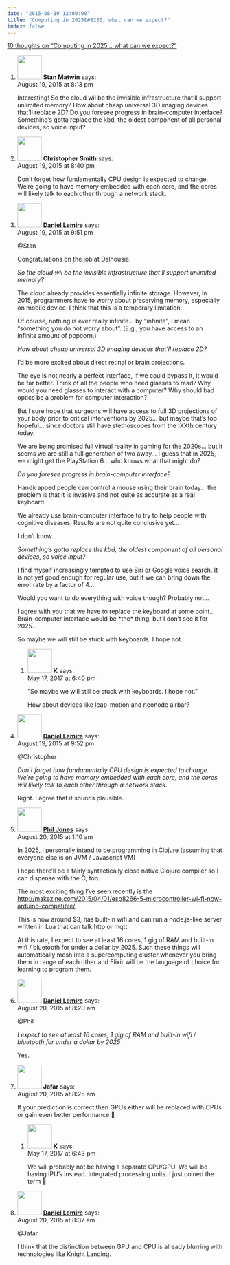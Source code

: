 ```yaml
---
date: "2015-08-19 12:00:00"
title: "Computing in 2025&#8230; what can we expect?"
index: false
---
```


[10 thoughts on &ldquo;Computing in 2025&#8230; what can we expect?&rdquo;](/lemire/blog/2015/08-19-computing-in-2025-what-can-we-expect)

<ol class="comment-list">
<li id="comment-183984" class="comment even thread-even depth-1">
<div class="comment-author vcard">
<img alt src="https://secure.gravatar.com/avatar/b2822389c61764ac80ff565d51fec7f5?s=56&#038;d=mm&#038;r=g" srcset="https://secure.gravatar.com/avatar/b2822389c61764ac80ff565d51fec7f5?s=112&#038;d=mm&#038;r=g 2x" class="avatar avatar-56 photo" height="56" width="56" decoding="async" /> <b class="fn">Stan Matwin</b> <span class="says">says:</span> </div>
<div class="comment-metadata"><time datetime="2015-08-19T20:13:49+00:00">August 19, 2015 at 8:13 pm</time></a> </div>
<div class="comment-content">
<p>Interesting! So the cloud wil be the invisible infrastructure that&rsquo;ll support unlimited memory? How about cheap universal 3D imaging devices that&rsquo;ll replace 2D? Do you foresee progress in brain-computer interface? Something&rsquo;s gotta replace the kbd, the oldest component of all personal devices, so voice input?</p>
</div>
</li>
<li id="comment-183989" class="comment odd alt thread-odd thread-alt depth-1">
<div class="comment-author vcard">
<img alt src="https://secure.gravatar.com/avatar/7efeeb0d9fe2a53e84d0d77e2ab7e44e?s=56&#038;d=mm&#038;r=g" srcset="https://secure.gravatar.com/avatar/7efeeb0d9fe2a53e84d0d77e2ab7e44e?s=112&#038;d=mm&#038;r=g 2x" class="avatar avatar-56 photo" height="56" width="56" decoding="async" /> <b class="fn">Christopher Smith</b> <span class="says">says:</span> </div>
<div class="comment-metadata"><time datetime="2015-08-19T20:40:24+00:00">August 19, 2015 at 8:40 pm</time></a> </div>
<div class="comment-content">
<p>Don&rsquo;t forget how fundamentally CPU design is expected to change. We&rsquo;re going to have memory embedded with each core, and the cores will likely talk to each other through a network stack.</p>
</div>
</li>
<li id="comment-183996" class="comment byuser comment-author-lemire bypostauthor even thread-even depth-1 parent">
<div class="comment-author vcard">
<img alt src="https://secure.gravatar.com/avatar/2ca999bef9535950f5b84281a4dab006?s=56&#038;d=mm&#038;r=g" srcset="https://secure.gravatar.com/avatar/2ca999bef9535950f5b84281a4dab006?s=112&#038;d=mm&#038;r=g 2x" class="avatar avatar-56 photo" height="56" width="56" loading="lazy" decoding="async" /> <b class="fn"><a href="https://lemire.me/en/" class="url" rel="ugc">Daniel Lemire</a></b> <span class="says">says:</span> </div>
<div class="comment-metadata"><time datetime="2015-08-19T21:51:07+00:00">August 19, 2015 at 9:51 pm</time></a> </div>
<div class="comment-content">
<p>@Stan</p>
<p>Congratulations on the job at Dalhousie.</p>
<p><em>So the cloud wil be the invisible infrastructure that&rsquo;ll support unlimited memory?</em></p>
<p>The cloud already provides essentially infinite storage. However, in 2015, programmers have to worry about preserving memory, especially on mobile device. I think that this is a temporary limitation.</p>
<p>Of course, nothing is ever really infinite&#8230; by &ldquo;infinite&rdquo;, I mean &ldquo;something you do not worry about&rdquo;. (E.g., you have access to an infinite amount of popcorn.)</p>
<p><em>How about cheap universal 3D imaging devices that&rsquo;ll replace 2D?</em></p>
<p>I&rsquo;d be more excited about direct retinal or brain projections.</p>
<p>The eye is not nearly a perfect interface, if we could bypass it, it would be far better. Think of all the people who need glasses to read? Why would you need glasses to interact with a computer? Why should bad optics be a problem for computer interaction?</p>
<p>But I sure hope that surgeons will have access to full 3D projections of your body prior to critical interventions by 2025&#8230; but maybe that&rsquo;s too hopeful&#8230; since doctors still have stethoscopes from the IXXth century today.</p>
<p>We are being promised full virtual reality in gaming for the 2020s&#8230; but it seems we are still a full generation of two away&#8230; I guess that in 2025, we might get the PlayStation 6&#8230; who knows what that might do?</p>
<p><em>Do you foresee progress in brain-computer interface?</em></p>
<p>Handicapped people can control a mouse using their brain today&#8230; the problem is that it is invasive and not quite as accurate as a real keyboard.</p>
<p>We already use brain-computer interface to try to help people with cognitive diseases. Results are not quite conclusive yet&#8230; </p>
<p>I don&rsquo;t know&#8230;</p>
<p><em> Something&rsquo;s gotta replace the kbd, the oldest component of all personal devices, so voice input?</em></p>
<p>I find myself increasingly tempted to use Siri or Google voice search. It is not yet good enough for regular use, but if we can bring down the error rate by a factor of 4&#8230; </p>
<p>Would you want to do everything with voice though? Probably not&#8230;</p>
<p>I agree with you that we have to replace the keyboard at some point&#8230; Brain-computer interface would be *the* thing, but I don&rsquo;t see it for 2025&#8230; </p>
<p>So maybe we will still be stuck with keyboards. I hope not.</p>
</div>
<ol class="children">
<li id="comment-279953" class="comment odd alt depth-2">
<div class="comment-author vcard">
<img alt src="https://secure.gravatar.com/avatar/2227f1bf0dcc05899eda71a09b5de63a?s=56&#038;d=mm&#038;r=g" srcset="https://secure.gravatar.com/avatar/2227f1bf0dcc05899eda71a09b5de63a?s=112&#038;d=mm&#038;r=g 2x" class="avatar avatar-56 photo" height="56" width="56" loading="lazy" decoding="async" /> <b class="fn">K</b> <span class="says">says:</span> </div>
<div class="comment-metadata"><time datetime="2017-05-17T18:40:35+00:00">May 17, 2017 at 6:40 pm</time></a> </div>
<div class="comment-content">
<p>&rdquo;So maybe we will still be stuck with keyboards. I hope not.&rdquo;</p>
<p>How about devices like leap-motion and neonode airbar?</p>
</div>
</li>
</ol>
</li>
<li id="comment-183997" class="comment byuser comment-author-lemire bypostauthor even thread-odd thread-alt depth-1">
<div class="comment-author vcard">
<img alt src="https://secure.gravatar.com/avatar/2ca999bef9535950f5b84281a4dab006?s=56&#038;d=mm&#038;r=g" srcset="https://secure.gravatar.com/avatar/2ca999bef9535950f5b84281a4dab006?s=112&#038;d=mm&#038;r=g 2x" class="avatar avatar-56 photo" height="56" width="56" loading="lazy" decoding="async" /> <b class="fn"><a href="https://lemire.me/en/" class="url" rel="ugc">Daniel Lemire</a></b> <span class="says">says:</span> </div>
<div class="comment-metadata"><time datetime="2015-08-19T21:52:27+00:00">August 19, 2015 at 9:52 pm</time></a> </div>
<div class="comment-content">
<p>@Christopher </p>
<p><em>Don&rsquo;t forget how fundamentally CPU design is expected to change. We&rsquo;re going to have memory embedded with each core, and the cores will likely talk to each other through a network stack.</em></p>
<p>Right. I agree that it sounds plausible.</p>
</div>
</li>
<li id="comment-184021" class="comment odd alt thread-even depth-1">
<div class="comment-author vcard">
<img alt src="https://secure.gravatar.com/avatar/248a3c4ba8f2972427222d46954f9c1c?s=56&#038;d=mm&#038;r=g" srcset="https://secure.gravatar.com/avatar/248a3c4ba8f2972427222d46954f9c1c?s=112&#038;d=mm&#038;r=g 2x" class="avatar avatar-56 photo" height="56" width="56" loading="lazy" decoding="async" /> <b class="fn"><a href="http://synaesmedia.net" class="url" rel="ugc external nofollow">Phil Jones</a></b> <span class="says">says:</span> </div>
<div class="comment-metadata"><time datetime="2015-08-20T01:10:52+00:00">August 20, 2015 at 1:10 am</time></a> </div>
<div class="comment-content">
<p>In 2025, I personally intend to be programming in Clojure (assuming that everyone else is on JVM / Javascript VM)</p>
<p>I hope there&rsquo;ll be a fairly syntactically close native Clojure compiler so I can dispense with the C, too.</p>
<p>The most exciting thing I&rsquo;ve seen recently is the <a href="http://makezine.com/2015/04/01/esp8266-5-microcontroller-wi-fi-now-arduino-compatible/" rel="nofollow ugc">http://makezine.com/2015/04/01/esp8266-5-microcontroller-wi-fi-now-arduino-compatible/</a> </p>
<p>This is now around $3, has built-in wifi and can run a node.js-like server written in Lua that can talk http or mqtt. </p>
<p>At this rate, I expect to see at least 16 cores, 1 gig of RAM and built-in wifi / bluetooth for under a dollar by 2025. Such these things will automatically mesh into a supercomputing cluster whenever you bring them in range of each other and Elixir will be the language of choice for learning to program them.</p>
</div>
</li>
<li id="comment-184060" class="comment byuser comment-author-lemire bypostauthor even thread-odd thread-alt depth-1">
<div class="comment-author vcard">
<img alt src="https://secure.gravatar.com/avatar/2ca999bef9535950f5b84281a4dab006?s=56&#038;d=mm&#038;r=g" srcset="https://secure.gravatar.com/avatar/2ca999bef9535950f5b84281a4dab006?s=112&#038;d=mm&#038;r=g 2x" class="avatar avatar-56 photo" height="56" width="56" loading="lazy" decoding="async" /> <b class="fn"><a href="https://lemire.me/en/" class="url" rel="ugc">Daniel Lemire</a></b> <span class="says">says:</span> </div>
<div class="comment-metadata"><time datetime="2015-08-20T08:20:01+00:00">August 20, 2015 at 8:20 am</time></a> </div>
<div class="comment-content">
<p>@Phil</p>
<p><em>I expect to see at least 16 cores, 1 gig of RAM and built-in wifi / bluetooth for under a dollar by 2025</em></p>
<p>Yes.</p>
</div>
</li>
<li id="comment-184062" class="comment odd alt thread-even depth-1 parent">
<div class="comment-author vcard">
<img alt src="https://secure.gravatar.com/avatar/da03aa5ddb3b1992b1a29b3e8d401782?s=56&#038;d=mm&#038;r=g" srcset="https://secure.gravatar.com/avatar/da03aa5ddb3b1992b1a29b3e8d401782?s=112&#038;d=mm&#038;r=g 2x" class="avatar avatar-56 photo" height="56" width="56" loading="lazy" decoding="async" /> <b class="fn">Jafar</b> <span class="says">says:</span> </div>
<div class="comment-metadata"><time datetime="2015-08-20T08:25:21+00:00">August 20, 2015 at 8:25 am</time></a> </div>
<div class="comment-content">
<p>If your prediction is correct then GPUs either will be replaced with CPUs or gain even better performance 🙂</p>
</div>
<ol class="children">
<li id="comment-279955" class="comment even depth-2">
<div class="comment-author vcard">
<img alt src="https://secure.gravatar.com/avatar/2227f1bf0dcc05899eda71a09b5de63a?s=56&#038;d=mm&#038;r=g" srcset="https://secure.gravatar.com/avatar/2227f1bf0dcc05899eda71a09b5de63a?s=112&#038;d=mm&#038;r=g 2x" class="avatar avatar-56 photo" height="56" width="56" loading="lazy" decoding="async" /> <b class="fn">K</b> <span class="says">says:</span> </div>
<div class="comment-metadata"><time datetime="2017-05-17T18:43:41+00:00">May 17, 2017 at 6:43 pm</time></a> </div>
<div class="comment-content">
<p>We will probably not be having a separate CPU/GPU. We will be having IPU&rsquo;s instead. Integrated processing units. I just coined the term 🙂</p>
</div>
</li>
</ol>
</li>
<li id="comment-184064" class="comment byuser comment-author-lemire bypostauthor odd alt thread-odd thread-alt depth-1">
<div class="comment-author vcard">
<img alt src="https://secure.gravatar.com/avatar/2ca999bef9535950f5b84281a4dab006?s=56&#038;d=mm&#038;r=g" srcset="https://secure.gravatar.com/avatar/2ca999bef9535950f5b84281a4dab006?s=112&#038;d=mm&#038;r=g 2x" class="avatar avatar-56 photo" height="56" width="56" loading="lazy" decoding="async" /> <b class="fn"><a href="https://lemire.me/en/" class="url" rel="ugc">Daniel Lemire</a></b> <span class="says">says:</span> </div>
<div class="comment-metadata"><time datetime="2015-08-20T08:37:58+00:00">August 20, 2015 at 8:37 am</time></a> </div>
<div class="comment-content">
<p>@Jafar</p>
<p>I think that the distinction between GPU and CPU is already blurring with technologies like Knight Landing.</p>
</div>
</li>
</ol>
